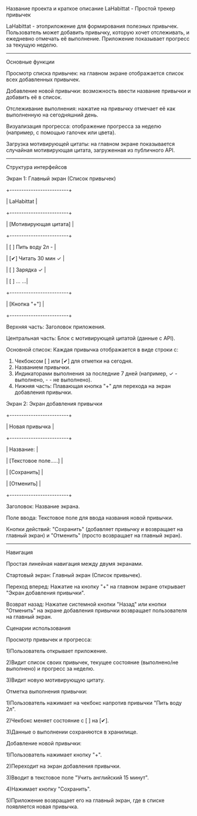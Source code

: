 Название проекта и краткое описание
LaHabittat - Простой трекер привычек

LaHabittat - этоприложение для формирования полезных привычек. Пользователь может добавить привычку, которую хочет отслеживать, и ежедневно отмечать её выполнение. Приложение показывает прогресс за текущую неделю.

------------------------------------------------------------

Основные функции 

Просмотр списка привычек: на главном экране отображается список всех добавленных привычек.

Добавление новой привычки: возможность ввести название привычки и добавить её в список.

Отслеживание выполнения: нажатие на привычку отмечает её как выполненную на сегодняшний день.

Визуализация прогресса: отображение прогресса за неделю (например, с помощью галочек или цвета).

Загрузка мотивирующей цитаты: на главном экране показывается случайная мотивирующая цитата, загруженная из публичного API.

-------------------------------------------------------------------

Структура интерфейсов

Экран 1: Главный экран (Список привычек)

+-------------------------+

|   LaHabittat           |

+-------------------------+

| [Мотивирующая цитата]  |

+-------------------------+

| [ ] Пить воду 2л     - |

| [✔] Читать 30 мин   ✓ |

| [ ] Зарядка          ✓ |

| [ ] ...             ...|

+-------------------------+

|    [Кнопка "+"]        |

+-------------------------+


Верхняя часть: Заголовок приложения.

Центральная часть: Блок с мотивирующей цитатой (данные с API).

Основной список: Каждая привычка отображается в виде строки с:
1) Чекбоксом [ ] или [✔] для отметки на сегодня.
2) Названием привычки.
3) Индикаторами выполнения за последние 7 дней (например, ✓ - выполнено, - - не выполнено).
4) Нижняя часть: Плавающая кнопка "+" для перехода на экран добавления привычки.

Экран 2: Экран добавления привычки

+-------------------------+

|   Новая привычка      |

+-------------------------+

| Название:             |

| [Текстовое поле.....] |


|    [Сохранить]        |

|    [Отменить]         |

+-------------------------+

Заголовок: Название экрана.

Поле ввода: Текстовое поле для ввода названия новой привычки.

Кнопки действий: "Сохранить" (добавляет привычку и возвращает на главный экран) и "Отменить" (просто возвращает на главный экран).


----------------------------------------------

Навигация

Простая линейная навигация между двумя экранами.

Стартовый экран: Главный экран (Список привычек).

Переход вперед: Нажатие на кнопку "+" на главном экране открывает "Экран добавления привычки".

Возврат назад: Нажатие системной кнопки "Назад" или кнопки "Отменить" на экране добавления привычки возвращает пользователя на главный экран.


Сценарии использования


Просмотр привычек и прогресса:

1)Пользователь открывает приложение.

2)Видит список своих привычек, текущее состояние (выполнено/не выполнено) и прогресс за неделю.

3)Видит новую мотивирующую цитату.


Отметка выполнения привычки:

1)Пользователь нажимает на чекбокс напротив привычки "Пить воду 2л".

2)Чекбокс меняет состояние с [ ] на [✔].

3)Данные о выполнении сохраняются в хранилище.


Добавление новой привычки:

1)Пользователь нажимает кнопку "+".

2)Переходит на экран добавления привычки.

3)Вводит в текстовое поле "Учить английский 15 минут".

4)Нажимает кнопку "Сохранить".

5)Приложение возвращает его на главный экран, где в списке появляется новая привычка.




